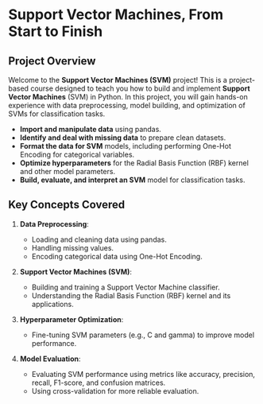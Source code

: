 # Support Vector Machines, From Start to Finish

## Project Overview

Welcome to the **Support Vector Machines (SVM)** project! This is a project-based course designed to teach you how to build and implement **Support Vector Machines** (SVM) in Python. In this project, you will gain hands-on experience with data preprocessing, model building, and optimization of SVMs for classification tasks.


- **Import and manipulate data** using pandas.
- **Identify and deal with missing data** to prepare clean datasets.
- **Format the data for SVM** models, including performing One-Hot Encoding for categorical variables.
- **Optimize hyperparameters** for the Radial Basis Function (RBF) kernel and other model parameters.
- **Build, evaluate, and interpret an SVM** model for classification tasks.


## Key Concepts Covered

1. **Data Preprocessing**:
    - Loading and cleaning data using pandas.
    - Handling missing values.
    - Encoding categorical data using One-Hot Encoding.

2. **Support Vector Machines (SVM)**:
    - Building and training a Support Vector Machine classifier.
    - Understanding the Radial Basis Function (RBF) kernel and its applications.

3. **Hyperparameter Optimization**:
    - Fine-tuning SVM parameters (e.g., C and gamma) to improve model performance.

4. **Model Evaluation**:
    - Evaluating SVM performance using metrics like accuracy, precision, recall, F1-score, and confusion matrices.
    - Using cross-validation for more reliable evaluation.




